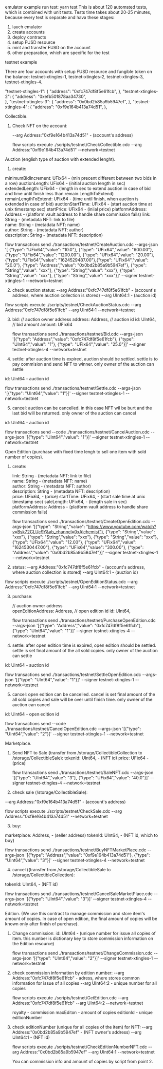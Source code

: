 emulator example
run test: yarn test
This is about 120 automated tests, which is combined with unit tests.
Tests time takes about 20-25 minutes, because every test is separate and hava these stages:
 1. lauch emulator
 2. create accounts
 3. deploy contracts
 4. setup FUSD resource
 5. mint and transfer FUSD on the account
 6. other preparation, which are specific for the test

testnet example

There are four accounts with setup FUSD resource and fungible token on the balance: testnet-xtingles-1, testnet-xtingles-2, testnet-xtingles-3, testnet-xtingles-4.

  "testnet-xtingles-1": {
    "address": "0xfc747df8f5e61fcb",
  },
  "testnet-xtingles-2": {
    "address": "0xefb501878aa34730",	
  },
  "testnet-xtingles-3": {
    "address": "0x0bd2b85a9b5947ef",
  },
  "testnet-xtingles-4": {
    "address": "0xf9e164b413a74d51",
  },

Collectible.

1. Check NFT on the account: 
    
    --arg Address:"0xf9e164b413a74d51" - (account's address)

    flow scripts execute ./scripts/testnet/CheckCollectible.cdc --arg Address:"0xf9e164b413a74d51" --network=testnet

Auction (english type of auction with extended lenght).

1. create: 

  minimumBidIncrement: UFix64 - (min precent different between two bids in a row) 
  auctionLength: UFix64 - (initial auction length in sec)
  extendedLength: UFix64 - (length in sec to extend auction in case of bid and time until finish less than remain LengthToExtend)
  remainLengthToExtend: UFix64 - (time until finish, when auction is extended in case of bid)
  auctionStartTime: UFix64 - (start auction time at unix timestamp sec)
  startPrice: UFix64 - (iniial price) 
  platformAddress: Address - (platform vault address to handle share commission fails)
  link: String  - (metadata NFT: link to file)         
  name: String - (metadata NFT: name)   
  author: String - (metadata NFT: author)   
  description: String - (metadata NFT: description)   

  flow transactions send ./transactions/testnet/CreateAuction.cdc --args-json '[ {"type": "UFix64","value": "10.0"}, {"type": "UFix64","value": "600.00"}, {"type": "UFix64","value": "1200.00"}, {"type": "UFix64","value": "20.00"}, {"type": "UFix64","value": "1624529487.00"},{"type": "UFix64","value": "20.0"}, {"type": "Address","value": "0x0bd2b85a9b5947ef"}, {"type": "String","value": "xxx"}, {"type": "String","value": "xxx"}, {"type": "String","value": "xxx"}, {"type": "String","value": "xxx"}]' --signer testnet-xtingles-1 --network=testnet

2. check auction status: 
  --arg Address:"0xfc747df8f5e61fcb" - (account's address, where auction collection is stored)
  --arg UInt64:1 - (auction id)

  flow scripts execute ./scripts/testnet/CheckAuctionStatus.cdc --arg Address:"0xfc747df8f5e61fcb" --arg UInt64:1 --network=testnet

3. bid:
    // auction owner address
    address: Address,
    // auction id
    id: UInt64,    
    // bid amount
    amount: UFix64

   flow transactions send ./transactions/testnet/Bid.cdc --args-json '[{"type": "Address","value": "0xfc747df8f5e61fcb"},
       {"type": "UInt64","value": "1"}, {"type": "UFix64","value": "25.0"}]' --signer testnet-xtingles-4 --network=testnet

4. settle: 
  after auction time is expired, auction should be settled. settle is to pay commision and send NFT to winner.
  only owner of the auction can settle

  id: UInt64 - auction id

  flow transactions send ./transactions/testnet/Settle.cdc --args-json '[{"type": "UInt64","value": "1"}]' --signer testnet-xtingles-1 --network=testnet

5. cancel: 
 auction can be cancelled. in this case NFT wil be burt and the last bid will be returned. only owner of the auction can cancel

 id: UInt64 - auction id

flow transactions send --code ./transactions/testnet/CancelAuction.cdc --args-json '[{"type": "UInt64","value": "1"}]' --signer testnet-xtingles-1 --network=testnet


Open Edition (purchase with fixed time lengh to sell one item with sold number of copies).

1. create:

    link: String  - (metadata NFT: link to file)         
    name: String - (metadata NFT: name)   
    author: String - (metadata NFT: author)   
    description: String - (metadata NFT: description)   
    price: UFix64,       - (price)
    startTime: UFix64,  - (start sale time at unix timestamp sec)
    saleLength: UFix64, - (length sale in sec)
    platformAddress: Address - (platform vault address to handle share commission fails)

   flow transactions send ./transactions/testnet/CreateOpenEdition.cdc --args-json '[{"type": "String","value": "https://www.youtube.com/watch?v=Bsk72CLUc9Y&ab_channel=0xAlchemist"}, {"type": "String","value": "xxx"}, {"type": "String","value": "xxx"}, {"type": "String","value": "xxx"}, {"type": "UFix64","value": "12.00"}, {"type": "UFix64","value": "1624530447.00"}, {"type": "UFix64","value": "300.00"}, {"type": "Address","value": "0x0bd2b85a9b5947ef"}]' --signer testnet-xtingles-1 --network=testnet

2. status: 
  --arg Address:"0xfc747df8f5e61fcb" - (account's address, where auction collection is stored)
  --arg UInt64:1 - (auction id)

  flow scripts execute ./scripts/testnet/OpenEditionStatus.cdc --arg Address:"0xfc747df8f5e61fcb" --arg UInt64:1 --network=testnet

3. purchase: 

    // auction owner address   
    openEditionAddress: Address,
    // open edition id
    id: UInt64,    
 
   flow transactions send ./transactions/testnet/PurchaseOpenEdition.cdc --args-json '[{"type": "Address","value": "0xfc747df8f5e61fcb"}, {"type": "UInt64","value": "1"}]' --signer testnet-xtingles-4 --network=testnet

4. settle: 
  after open edition time is expired, open edition should be settled. settle is set final amount of the all sold copies.
  only owner of the auction can settle

  id: UInt64 - auction id

  flow transactions send ./transactions/testnet/SettleOpenEdition.cdc --args-json '[{"type": "UInt64","value": "1"}]' --signer testnet-xtingles-1 --network=testnet

5. cancel: 
 open edition can be cancelled.  cancel is set final amount of the all sold copies and sale will be over until finish time. only owner of the auction can cancel

 id: UInt64 - open edition id

flow transactions send --code ./transactions/testnet/CancelOpenEdition.cdc --args-json '[{"type": "UInt64","value": "2"}]' --signer testnet-xtingles-1 --network=testnet

Marketplace.

1. Send NFT to Sale (transfer from /storage/CollectibleCollection to /storage/CollectibleSale):
   tokenId: UInt64, - (NFT id)
   price: UFix64 - (price) 

   flow transactions send ./transactions/testnet/SaleNFT.cdc --args-json '[{"type": "UInt64","value": "3"}, {"type": "UFix64","value": "40.0"}]' --signer testnet-xtingles-4 --network=testnet

2. check sale (/storage/CollectibleSale): 
   
  --arg Address:"0xf9e164b413a74d51" - (account's address)

  flow scripts execute ./scripts/testnet/CheckSale.cdc --arg Address:"0xf9e164b413a74d51" --network=testnet

3. buy:

  marketplace: Address, - (seller address)
  tokenId: UInt64, - (NFT id, which to buy)

 flow transactions send ./transactions/testnet/BuyNFTMarketPlace.cdc --args-json '[{"type": "Address","value": "0xf9e164b413a74d51"}, {"type": "UInt64","value": "3"}]' --signer testnet-xtingles-4 --network=testnet

4. cancel ((transfer from /storage/CollectibleSale to /storage/CollectibleCollection):

 tokenId: UInt64, - (NFT id)

 flow transactions send ./transactions/testnet/CancelSaleMarketPlace.cdc --args-json '[{"type": "UInt64","value": "3"}]' --signer testnet-xtingles-4 --network=testnet


Edition.
 (We use this contract to manage commission and store item's amount of copies. In case of open edition, the final amount of copies will be known only after finish of purchase).

 1. Change commission:
    id: UInt64 - (unique number for issue all copies of item. this number is dictionary key to store commission information on the Edition resource)

    flow transactions send ./transactions/testnet/ChangeCommission.cdc --args-json '[{"type": "UInt64","value": "2"}]' --signer testnet-xtingles-1 --network=testnet

2.  check commission information by edition number: 
    --arg Address:"0xfc747df8f5e61fcb" - adress, where stores common information for issue of all copies
    --arg UInt64:2 - unique number for all copies

    flow scripts execute ./scripts/testnet/GetEdition.cdc --arg Address:"0xfc747df8f5e61fcb" --arg UInt64:2 --network=testnet

    royalty - commission
    maxEditon - amount of copies
    editionId -  unique editionNumber

3. check editionNumber (unique for all copies of the item) for NFT:
    --arg Address:"0x0bd2b85a9b5947ef" - (NFT owner's address)
    --arg UInt64:1 - (NFT id)
    
   flow scripts execute ./scripts/testnet/CheckEditionNumberNFT.cdc --arg Address:"0x0bd2b85a9b5947ef" --arg UInt64:1 --network=testnet

   You can commission info and amount of copies by script from point 2.